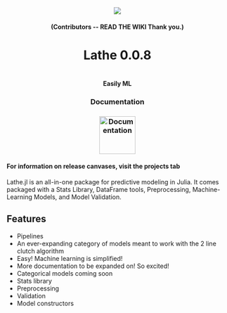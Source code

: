 <div align="center"><img src="http://emmettboudreau.com/Lathe/logo.png" />
  <h4> (Contributors -- READ THE WIKI Thank you.) <h4>
  <h1>Lathe 0.0.8<h1>
    <h4>Easily ML<h4>
      <h3>Documentation<h3>
    <a href="http://emmettboudreau.com/Lathe/doc.html"><img src="https://cdn3.iconfinder.com/data/icons/documentation-blue-red/60/057_-_Document_Info-512.png" width="82" height="86" title="Documentation" alt="Documentation"></a>
</div>
        <h4>For information on release canvases, visit the projects tab</h4>
<div align="left">
  <p> Lathe.jl is an all-in-one package for predictive modeling in Julia. It comes packaged with a Stats Library, DataFrame tools, Preprocessing, Machine-Learning Models, and Model Validation.</p>
        </div>
        </div>
      

## Features
- Pipelines
- An ever-expanding category of models meant to work with the 2 line clutch algorithm
- Easy! Machine learning is simplified!
- More documentation to be expanded on! So excited!
- Categorical models coming soon
- Stats library
- Preprocessing
- Validation
- Model constructors

